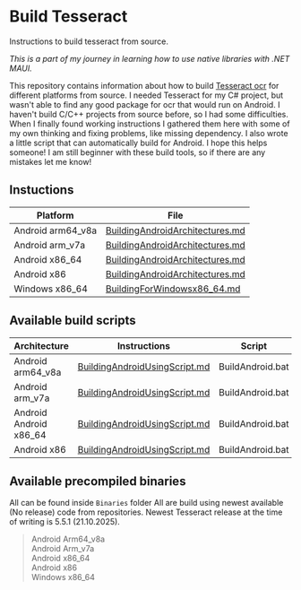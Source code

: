 # Build Tesseract

Instructions to build tesseract from source.

_This is a part of my journey in learning how to use native libraries with .NET MAUI._

This repository contains information about how to build [Tesseract ocr](https://github.com/tesseract-ocr/tesseract) for different platforms from source. I needed Tesseract for my C# project, but wasn't able to find any good package for ocr that would run on Android. I haven't build C/C++ projects from source before, so I had some difficulties. When I finally found working instructions I gathered them here with some of my own thinking and fixing problems, like missing dependency. I also wrote a little script that can automatically build for Android. I hope this helps someone! I am still beginner with these build tools, so if there are any mistakes let me know!

## Instuctions

| Platform          | File                                                                                                                                                         |
| ----------------- | ------------------------------------------------------------------------------------------------------------------------------------------------------------ |
| Android arm64_v8a | [BuildingAndroidArchitectures.md](https://github.com/henrivain/BuildTesseract/blob/55de161a8152dde7aab03d24e1943175630725d8/BuildingAndroidArchitectures.md) |
| Android arm_v7a   | [BuildingAndroidArchitectures.md](https://github.com/henrivain/BuildTesseract/blob/55de161a8152dde7aab03d24e1943175630725d8/BuildingAndroidArchitectures.md) |
| Android x86_64    | [BuildingAndroidArchitectures.md](https://github.com/henrivain/BuildTesseract/blob/55de161a8152dde7aab03d24e1943175630725d8/BuildingAndroidArchitectures.md) |
| Android x86       | [BuildingAndroidArchitectures.md](https://github.com/henrivain/BuildTesseract/blob/55de161a8152dde7aab03d24e1943175630725d8/BuildingAndroidArchitectures.md) |
| Windows x86_64    | [BuildingForWindowsx86_64.md](https://github.com/henrivain/BuildTesseract/blob/55de161a8152dde7aab03d24e1943175630725d8/BuildingForWindowsx86_64.md)         |

## Available build scripts

| Architecture           | Instructions                                                                                                                                             | Script           |
| ---------------------- | -------------------------------------------------------------------------------------------------------------------------------------------------------- | ---------------- |
| Android arm64_v8a      | [BuildingAndroidUsingScript.md](https://github.com/henrivain/BuildTesseract/blob/6630fe58a572ccb3c400ccb0daa5e317b6f20f8f/BuildingAndroidUsingScript.md) | BuildAndroid.bat |
| Android arm_v7a        | [BuildingAndroidUsingScript.md](https://github.com/henrivain/BuildTesseract/blob/6630fe58a572ccb3c400ccb0daa5e317b6f20f8f/BuildingAndroidUsingScript.md) | BuildAndroid.bat |
| Android Android x86_64 | [BuildingAndroidUsingScript.md](https://github.com/henrivain/BuildTesseract/blob/6630fe58a572ccb3c400ccb0daa5e317b6f20f8f/BuildingAndroidUsingScript.md) | BuildAndroid.bat |
| Android x86            | [BuildingAndroidUsingScript.md](https://github.com/henrivain/BuildTesseract/blob/6630fe58a572ccb3c400ccb0daa5e317b6f20f8f/BuildingAndroidUsingScript.md) | BuildAndroid.bat |

## Available precompiled binaries

All can be found inside `Binaries` folder
All are build using newest available (No release) code from repositories. Newest Tesseract release at the time of writing is 5.5.1 (21.10.2025).

> Android Arm64_v8a  
> Android Arm_v7a  
> Android x86_64  
> Android x86  
> Windows x86_64
